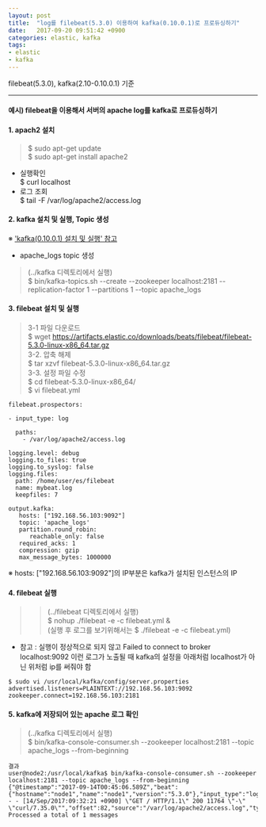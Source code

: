 ```yaml
---
layout: post
title:  "log를 filebeat(5.3.0) 이용하여 kafka(0.10.0.1)로 프로듀싱하기"
date:   2017-09-20 09:51:42 +0900
categories: elastic, kafka
tags:
- elastic
- kafka
---
```


filebeat(5.3.0), kafka(2.10-0.10.0.1) 기준

-----------------------------

#### 예시) filebeat을 이용해서 서버의 apache log를 kafka로 프로듀싱하기

#### 1. apach2 설치
> $ sudo apt-get update <br>
$ sudo apt-get install apache2 <br>
- 실행확인 <br>
$ curl localhost <br>
- 로그 조회 <br>
$ tail -F /var/log/apache2/access.log <br>

#### 2. kafka 설치 및 실행, Topic 생성 <br>
※ <a href ='/kafka/2017/09/05/kafka_install_exec.html'>'kafka(0.10.0.1) 설치 및 실행' 참고 </a> <br>
- apache_logs topic 생성 <br>
> (../kafka 디렉토리에서 실행) <br>
$ bin/kafka-topics.sh -\-create -\-zookeeper localhost:2181 -\-replication-factor 1 -\-partitions 1 -\-topic apache_logs <br>

#### 3. filebeat 설치 및 실행 <br>
> 3-1 파일 다운로드 <br>
$ wget https://artifacts.elastic.co/downloads/beats/filebeat/filebeat-5.3.0-linux-x86_64.tar.gz <br>
3-2. 압축 해제 <br>
$ tar xzvf filebeat-5.3.0-linux-x86_64.tar.gz  <br>
3-3. 설정 파일 수정 <br>
$ cd filebeat-5.3.0-linux-x86_64/ <br>
$ vi filebeat.yml <br>

```
filebeat.prospectors:

- input_type: log

  paths:
    - /var/log/apache2/access.log

logging.level: debug
logging.to_files: true
logging.to_syslog: false
logging.files:
  path: /home/user/es/filebeat
  name: mybeat.log
  keepfiles: 7

output.kafka:
   hosts: ["192.168.56.103:9092"]
   topic: 'apache_logs'
   partition.round_robin:
      reachable_only: false
   required_acks: 1
   compression: gzip
   max_message_bytes: 1000000
```

※ hosts: ["192.168.56.103:9092"]의 IP부분은 kafka가 설치된 인스턴스의 IP

#### 4. filebeat 실행
> > (../filebeat 디렉토리에서 실행) <br>
$ nohup ./filebeat -e -c filebeat.yml & <br>
(실행 후 로그를 보기위해서는 $ ./filebeat -e -c filebeat.yml) <br>
- 참고 : 실행이 정상적으로 되지 않고 Failed to connect to broker localhost:9092 이런 로그가 노출될 때 kafka의 설정을 아래처럼 localhost가 아닌 위처럼 ip를 써줘야 함
```
$ sudo vi /usr/local/kafka/config/server.properties
advertised.listeners=PLAINTEXT://192.168.56.103:9092
zookeeper.connect=192.168.56.103:2181
```

#### 5. kafka에 저장되어 있는 apache 로그 확인
> (../kafka 디렉토리에서 실행) <br>
$ bin/kafka-console-consumer.sh -\-zookeeper localhost:2181 -\-topic apache_logs -\-from-beginning <br>
```
결과
user@node2:/usr/local/kafka$ bin/kafka-console-consumer.sh --zookeeper localhost:2181 --topic apache_logs --from-beginning
{"@timestamp":"2017-09-14T00:45:06.589Z","beat":{"hostname":"node1","name":"node1","version":"5.3.0"},"input_type":"log","message":"::1 - - [14/Sep/2017:09:32:21 +0900] \"GET / HTTP/1.1\" 200 11764 \"-\" \"curl/7.35.0\"","offset":82,"source":"/var/log/apache2/access.log","type":"log"}
Processed a total of 1 messages
```

[Jekyll-docs]: https://Jekyllrb.com/docs/home
[Jekyll-gh]:   https://github.com/Jekyll/Jekyll
[Jekyll-talk]: https://talk.Jekyllrb.com/
